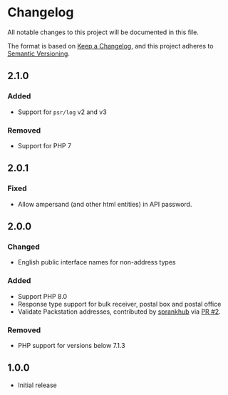 # Changelog

All notable changes to this project will be documented in this file.

The format is based on [Keep a Changelog](https://keepachangelog.com/en/1.0.0/),
and this project adheres to [Semantic Versioning](https://semver.org/spec/v2.0.0.html).

## 2.1.0

### Added

- Support for `psr/log` v2 and v3

### Removed

-  Support for PHP 7

## 2.0.1

### Fixed

- Allow ampersand (and other html entities) in API password.

## 2.0.0

### Changed

- English public interface names for non-address types

### Added

- Support PHP 8.0
- Response type support for bulk receiver, postal box and postal office
- Validate Packstation addresses, contributed by [sprankhub](https://github.com/sprankhub) via [PR #2](https://github.com/netresearch/deutschepost-sdk-addressfactory/pull/2).

### Removed

-  PHP support for versions below 7.1.3

## 1.0.0

- Initial release

